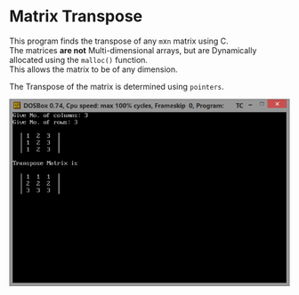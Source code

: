# Matrix Transpose

This program finds the transpose of any `m`x`n` matrix using C.  
The matrices **are not** Multi-dimensional arrays, but are Dynamically allocated using the `malloc()` function.  
This allows the matrix to be of any dimension.  
  
The Transpose of the matrix is determined using `pointers`.

![First Screenshot](https://github.com/LordZed400/Matrix-Transpose/blob/master/Using%20Pointer/Screenshots/Screenshot-2.png "Screenshot 1")
